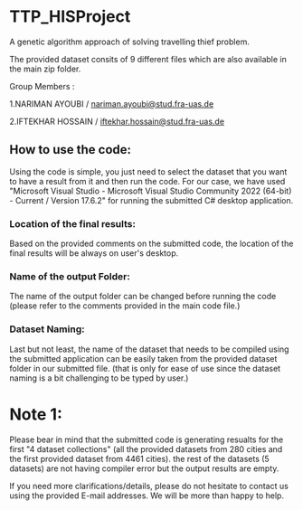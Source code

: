# TTP_HISProject 

 A genetic algorithm approach of solving travelling thief problem.

 The provided dataset consits of 9 different files which are also available in the main zip folder.

 Group Members :
 
 1.NARIMAN AYOUBI / nariman.ayoubi@stud.fra-uas.de

 2.IFTEKHAR HOSSAIN / iftekhar.hossain@stud.fra-uas.de

 ## How to use the code:

 Using the code is simple, you just need to select the dataset that you want to have a result from it and then run the code.
 For our case, we have used "Microsoft Visual Studio - Microsoft Visual Studio Community 2022 (64-bit) - Current / Version 17.6.2" for running the submitted C# desktop application.
 ### Location of the final results:

 Based on the provided comments on the submitted code, the location of the final results will be always on user's desktop.
 ### Name of the output Folder:

 The name of the output folder can be changed before running the code (please refer to the comments provided in the main code file.)
 ### Dataset Naming:
 Last but not least, the name of the dataset that needs to be compiled using the submitted application can be easily taken from the provided dataset folder in our submitted file. (that is only for ease of use since the dataset naming is a bit challenging to be typed by user.)

 # Note 1:

 Please bear in mind that the submitted code is generating resualts for the first "4 dataset collections" (all the provided datasets from 280 cities and the first provided dataset from 4461 cities). the rest of the datasets (5 datasets) are not having compiler error but the output results are empty.

 If you need more clarifications/details, please do not hesitate to contact us using the provided E-mail addresses. We will be more than happy to help.